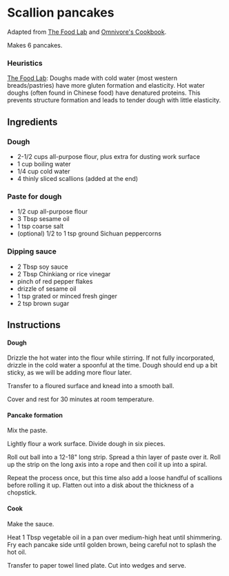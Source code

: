 # Scallion pancakes

Adapted from [The Food Lab](https://www.seriouseats.com/recipes/2011/04/extra-flaky-scallion-pancakes-recipe.html) and [Omnivore's Cookbook](https://omnivorescookbook.com/chinese-scallion-pancakes/).

Makes 6 pancakes.

### Heuristics

[The Food Lab](https://www.seriouseats.com/2011/04/the-food-lab-how-to-make-scallion-pancakes-chinese-appetizers.html): Doughs made with cold water (most western breads/pastries) have more gluten formation and elasticity. Hot water doughs (often found in Chinese food) have denatured proteins. This prevents structure formation and leads to tender dough with little elasticity.

## Ingredients

### Dough
- 2-1/2 cups all-purpose flour, plus extra for dusting work surface
- 1 cup boiling water
- 1/4 cup cold water
- 4 thinly sliced scallions (added at the end)

### Paste for dough
- 1/2 cup all-purpose flour
- 3 Tbsp sesame oil
- 1 tsp coarse salt
- (optional) 1/2 to 1 tsp ground Sichuan peppercorns

### Dipping sauce
- 2 Tbsp soy sauce
- 2 Tbsp Chinkiang or rice vinegar
- pinch of red pepper flakes
- drizzle of sesame oil
- 1 tsp grated or minced fresh ginger
- 2 tsp brown sugar

## Instructions

#### Dough

Drizzle the hot water into the flour while stirring. If not fully incorporated, drizzle in the cold water a spoonful at the time. Dough should end up a bit sticky, as we will be adding more flour later.

Transfer to a floured surface and knead into a smooth ball.

Cover and rest for 30 minutes at room temperature.

#### Pancake formation

Mix the paste.

Lightly flour a work surface. Divide dough in six pieces.

Roll out ball into a 12-18" long strip. Spread a thin layer of paste over it. Roll up the strip on the long axis into a rope and then coil it up into a spiral.

Repeat the process once, but this time also add a loose handful of scallions before rolling it up. Flatten out into a disk about the thickness of a chopstick.

#### Cook

Make the sauce.

Heat 1 Tbsp vegetable oil in a pan over medium-high heat until shimmering. Fry each pancake side until golden brown, being careful not to splash the hot oil.

Transfer to paper towel lined plate. Cut into wedges and serve.
